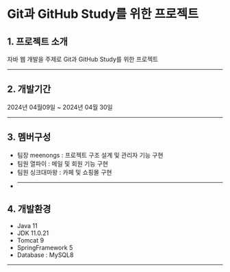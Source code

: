 # Git과 GitHub Study를 위한 프로젝트

## 1. 프로젝트 소개
자바 웹 개발을 주제로 Git과 GitHub Study를 위한 프로젝트
___

## 2. 개발기간
2024년 04월09일 ~ 2024년 04월 30일
___

## 3. 멤버구성
* 팀장 meenongs : 프로젝트 구조 설계 및 관리자 기능 구현
* 팀원 열파이 : 메일 및 회원 기능 구현
* 팀원 싱크대마왕 : 카페 및 쇼핑몰 구현
* ___

## 4. 개발환경
* Java 11
* JDK 11.0.21
* Tomcat 9
* SpringFramework 5
* Database : MySQL8
___
